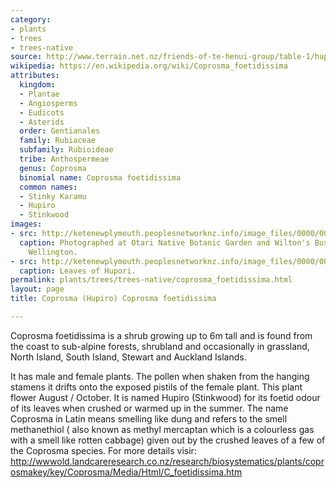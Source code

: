 ```yaml
---
category:
- plants
- trees
- trees-native
source: http://www.terrain.net.nz/friends-of-te-henui-group/table-1/hupiro.html
wikipedia: https://en.wikipedia.org/wiki/Coprosma_foetidissima
attributes:
  kingdom:
  - Plantae
  - Angiosperms
  - Eudicots
  - Asterids
  order: Gentianales
  family: Rubiaceae
  subfamily: Rubioideae
  tribe: Anthospermeae
  genus: Coprosma
  binomial name: Coprosma foetidissima
  common names:
  - Stinky Karamu
  - Hupiro
  - Stinkwood
images:
- src: http://ketenewplymouth.peoplesnetworknz.info/image_files/0000/0001/5654/Coprosma_foetidissima._hupori._hupori-1.JPG
  caption: Photographed at Otari Native Botanic Garden and Wilton's Bush Reserve.
    Wellington.
- src: http://ketenewplymouth.peoplesnetworknz.info/image_files/0000/0001/5659/Coprosma_foetidissima._hupori.JPG
  caption: Leaves of Hupori.
permalink: plants/trees/trees-native/coprosma_foetidissima.html
layout: page
title: Coprosma (Hupiro) Coprosma foetidissima

---
```

Coprosma foetidissima is a shrub growing up to 6m tall and is found from the coast to sub-alpine forests, shrubland and occasionally in grassland, North Island, South Island, Stewart and Auckland Islands.

It has male and female plants. The pollen when shaken from the hanging stamens it drifts onto the exposed pistils of the female plant. This plant flower August / October.
It is named Hupiro (Stinkwood) for its foetid odour of its leaves when crushed or warmed up in the summer. 
The name Coprosma in Latin means smelling like dung and refers to the smell methanethiol ( also known as methyl mercaptan which is a colourless gas with a smell like rotten cabbage)  given out by the crushed leaves of a few of the Coprosma species.
For more details visir: <a href="http://wwwold.landcareresearch.co.nz/research/biosystematics/plants/coprosmakey/key/Coprosma/Media/Html/C_foetidissima.htm" target="_blank">http://wwwold.landcareresearch.co.nz/research/biosystematics/plants/coprosmakey/key/Coprosma/Media/Html/C_foetidissima.htm</a>
